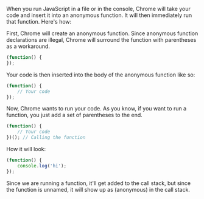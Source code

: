 When you run JavaScript in a file or in the console, Chrome will take your code and insert it into an anonymous function. It will then immediately run that function. Here's how:

First, Chrome will create an anonymous function. Since anonymous function declarations are illegal, Chrome will surround the function with parentheses as a workaround.
```javascript
(function() { 
});
```

Your code is then inserted into the body of the anonymous function like so:
```javascript
(function() { 
    // Your code
});
```

Now, Chrome wants to run your code. As you know, if you want to run a function, you just add a set of parentheses to the end.
```javascript
(function() { 
    // Your code
})(); // Calling the function
```

How it will look:
```javascript
(function() { 
    console.log('hi');
});
```

Since we are running a function, it'll get added to the call stack, but since the function is unnamed, it will show up as (anonymous) in the call stack.